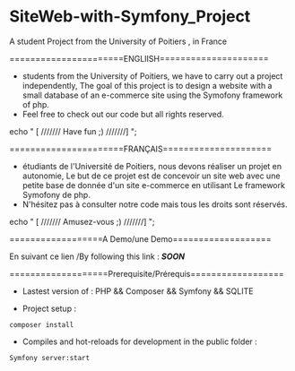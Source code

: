 # SiteWeb-with-Symfony_Project

A student Project from the University of Poitiers , in France

======================ENGLIISH=====================

* students from the University of Poitiers, we have to carry out a project independently, The goal of this project is to design a website with a small database of an e-commerce site using the Symofony framework of php.
* Feel free to check out our code but all rights reserved.

echo " [ /////// Have fun ;) ///////] ";

======================FRANÇAIS=====================

* étudiants de l'Université de Poitiers, nous devons réaliser un projet en autonomie, Le but de ce projet est de concevoir un site web avec une petite base de donnée d'un site e-commerce en utilisant Le framework Symofony de php.
* N'hésitez pas à consulter notre code mais tous les droits sont réservés.

echo " [ /////// Amusez-vous ;) ///////] ";

==================A Demo/une Demo===================

En suivant ce lien /By following this link :        *__SOON__*

===================Prerequisite/Prérequis==================

*  Lastest version of : PHP && Composer && Symfony && SQLITE

* Project setup : 
```
composer install 
```
* Compiles and hot-reloads for development in the public folder :
```
Symfony server:start
```
